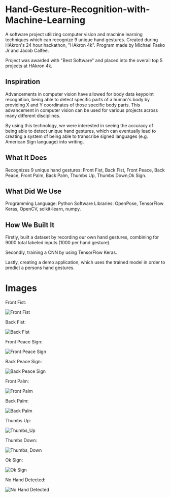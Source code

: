 
# Hand-Gesture-Recognition-with-Machine-Learning
A software project utilizing computer vision and machine learning techniques which can recognize 9 unique hand gestures. Created during HAkron's 24 hour hackathon, "HAkron 4k". Program made by Michael Fasko Jr and Jacob Calfee.

Project was awarded with "Best Software" and placed into the overall top 5 projects at HAkron 4k.


## Inspiration
Advancements in computer vision have allowed for body data keypoint recognition, being able to detect specific parts of a human's body by providing X and Y coordinates of those specific body parts. This advancement in computer vision can be used for various projects across many different disciplines.

By using this technology, we were interested in seeing the accuracy of being able to detect unique hand gestures, which can eventually lead to creating a system of being able to transcribe signed languages (e.g. American Sign language) into writing.


## What It Does
Recognizes 9 unique hand gestures: Front Fist, Back Fist, Front Peace, Back Peace, Front Palm, Back Palm, Thumbs Up, Thumbs Down,Ok Sign.

## What Did We Use
Programming Language: Python
Software Libraries: OpenPose, TensorFlow Keras, OpenCV, scikit-learn, numpy.

## How We Built It
 Firstly, built a dataset by recording our own hand gestures, combining for 9000 total labeled inputs (1000 per hand gesture).

Secondly, training a CNN by using TensorFlow Keras. 

Lastly, creating a demo application, which uses the trained model in order to predict a persons hand gestures.

# Images
Front Fist: &nbsp;

![](Examples/Front_Fist.png "Front Fist")

Back Fist: &nbsp;

![](Examples/Back_Fist.png "Back Fist")

Front Peace Sign: &nbsp;

![](Examples/Front_Peace_Sign.png "Front Peace Sign")

Back Peace Sign: &nbsp;

![](Examples/Back_Peace_Sign.png "Back Peace Sign")

Front Palm: &nbsp;

![](Examples/Front_Fist.png "Front Palm")

Back Palm: &nbsp;

![](Examples/Back_Palm.png "Back Palm")

Thumbs Up: &nbsp;

![](Examples/Thumbs_Up.png "Thumbs_Up")

Thumbs Down: &nbsp;

![](Examples/Thumbs_Down.png "Thumbs_Down")

Ok Sign: &nbsp;

![](Examples/Ok_Sign.png "Ok Sign")

No Hand Detected: &nbsp;

![](Examples/No_Hand.png "No Hand Detected")